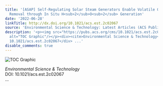 ```yaml
---
title: '[ASAP] Self-Regulating Solar Steam Generators Enable Volatile Organic Compound
  Removal through In Situ H<sub>2</sub>O<sub>2</sub> Generation'
date: '2022-06-28'
linkTitle: http://dx.doi.org/10.1021/acs.est.2c02067
source: 'Environmental Science & Technology: Latest Articles (ACS Publications)'
description: '<p><img src="https://pubs.acs.org/cms/10.1021/acs.est.2c02067/asset/images/medium/es2c02067_0007.gif"
  alt="TOC Graphic"/></p><div><cite>Environmental Science & Technology</cite></div><div>DOI:
  10.1021/acs.est.2c02067</div> ...'
disable_comments: true
---
```

<p><img src="https://pubs.acs.org/cms/10.1021/acs.est.2c02067/asset/images/medium/es2c02067_0007.gif" alt="TOC Graphic"/></p><div><cite>Environmental Science & Technology</cite></div><div>DOI: 10.1021/acs.est.2c02067</div> ...